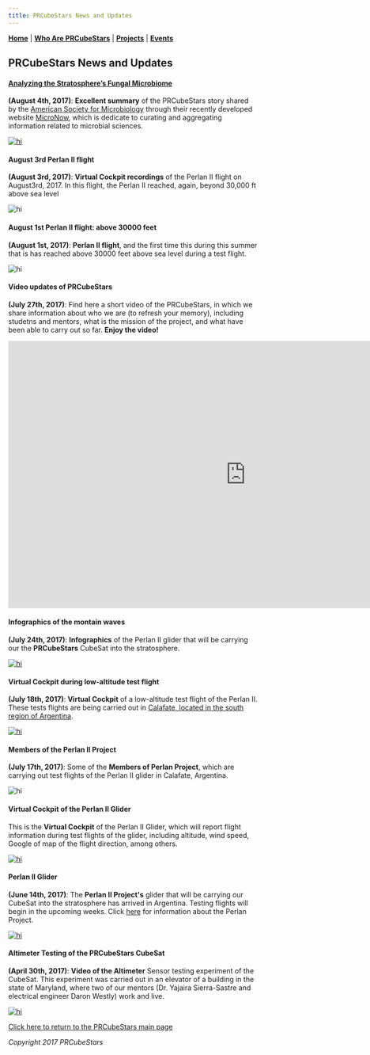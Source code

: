 ```yaml
---
title: PRCubeStars News and Updates
---  
```



[**Home**](https://friveramariani.github.io/PRCubeStars/) | [**Who Are PRCubeStars**](https://friveramariani.github.io/PRCubeStars/about) | [**Projects**](https://friveramariani.github.io/PRCubeStars/projects) | [**Events**](https://friveramariani.github.io/PRCubeStars/images)

## PRCubeStars News and Updates


#### [Analyzing the Stratosphere’s Fungal Microbiome](https://micronow.org/science/analyzing-the-stratospheres-fungal-microbiome/)
**(August 4th, 2017)**: **Excellent summary** of the PRCubeStars story shared by the [American Society for Microbiology](https://www.asm.org/) through their recently developed website [MicroNow](https://micronow.org/), which is dedicate to curating and aggregating information related to microbial sciences. 

[<img src="Images/ASMStory-2017-08-04_14-36-37.jpg" alt="hi" class="inline"/>](https://micronow.org/science/analyzing-the-stratospheres-fungal-microbiome/)


#### August 3rd Perlan II flight
**(August 3rd, 2017)**: **Virtual Cockpit recordings** of the Perlan II flight on August3rd, 2017. In this flight, the Perlan II reached, again, beyond 30,000 ft above sea level 

<img src="Images/Perlan2-August3rd2017.jpg" alt="hi" class="inline"/>


#### August 1st Perlan II flight: above 30000 feet
**(August 1st, 2017)**: **Perlan II flight**, and the first time this during this summer that is has reached above 30000 feet above sea level during a test flight.

<img src="Images/30000ft.jpg" alt="hi" class="inline"/>
  


#### Video updates of PRCubeStars
**(July 27th, 2017)**: Find here a short video of the PRCubeStars, in which we share information about who we are (to refresh your memory), including studetns and mentors, what is the mission of the project, and what have been able to carry out so far. **Enjoy the video!**

<iframe src="https://spark.adobe.com/video/Q5jORZtrP7Itx/embed"  width="960" height="540" frameborder="0" allowfullscreen></iframe> 



#### Infographics of the montain waves 
**(July 24th, 2017)**: **Infographics** of the Perlan II glider that will be carrying our the **PRCubeStars** CubeSat into the stratosphere. 

[<img src="Images/PerlanII_Infographics.jpg" alt="hi" class="inline"/>](https://www.graphicnews.com/en/pages/35626/AVIATION_Perlan_II_glider_altitude_record_bid)


#### Virtual Cockpit during low-altitude test flight
**(July 18th, 2017)**: **Virtual Cockpit** of a low-altitude test flight of the Perlan II. These tests flights are being carried out in [Calafate, located in the south region of Argentina](https://en.wikipedia.org/wiki/El_Calafate).

[<img src="Images/Perlan-Project-LowAltFlight.jpg" alt="hi" class="inline"/>](https://www.youtube.com/watch?v=ATe1IwrZZO8)


#### Members of the Perlan II Project
**(July 17th, 2017)**: Some of the **Members of Perlan Project**, which are carrying out test flights of the Perlan II glider in Calafate, Argentina.  

<img src="Images/Members-Perlan-Project.jpg" alt="hi" class="inline"/>
  


#### Virtual Cockpit of the Perlan II Glider
This is the **Virtual Cockpit** of the Perlan II Glider, which will report flight information during test flights of the glider, including altitude, wind speed, Google of map of the flight direction, among others.

[<img src="Images/Perlan-Virtual-Cockpit.jpg" alt="hi" class="inline"/>](http://www.perlanproject.cloud/VirtualCockpit.html)



#### Perlan II Glider
**(June 14th, 2017)**: The **Perlan II Project's** glider that will be carrying our CubeSat into the stratosphere has arrived in Argentina. Testing flights will begin in the upcoming weeks. Click [here](http://www.sciencemag.org/news/2017/07/glider-aims-new-heights-and-rare-scientific-data?platform=hootsuite) for information about the Perlan Project. 

[<img src="Images/Perlan-Project-Glider.jpg" alt="hi" class="inline"/>](http://www.sciencemag.org/news/2017/07/glider-aims-new-heights-and-rare-scientific-data?platform=hootsuite)


#### Altimeter Testing of the PRCubeStars CubeSat
**(April 30th, 2017)**: **Video of the Altimeter** Sensor testing experiment of the CubeSat. This experiment was carried out in an elevator of a building in the state of Maryland, where two of our mentors (Dr. Yajaira Sierra-Sastre and electrical engineer Daron Westly) work and live.   

[<img src="Images/PRCubeStars-Altimeter-Testing.jpg" alt="hi" class="inline"/>](https://www.youtube.com/watch?v=0UYQ0fL8KiQ)



<script>
  (function(i,s,o,g,r,a,m){i['GoogleAnalyticsObject']=r;i[r]=i[r]||function(){
  (i[r].q=i[r].q||[]).push(arguments)},i[r].l=1*new Date();a=s.createElement(o),
  m=s.getElementsByTagName(o)[0];a.async=1;a.src=g;m.parentNode.insertBefore(a,m)
  })(window,document,'script','https://www.google-analytics.com/analytics.js','ga');

  ga('create', 'UA-103557590-2', 'auto');
  ga('send', 'pageview');

</script>

[Click here to return to the PRCubeStars main page](https://friveramariani.github.io/PRCubeStars/)

*Copyright 2017 PRCubeStars*
